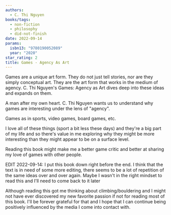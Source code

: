```yaml
---
authors:
  - C. Thi Nguyen
books/tags:
  - non-fiction
  - philosophy
  - did-not-finish
date: 2022-09-14
params:
  isbn13: "9780190052089"
  year: "2020"
star_rating: 2
title: Games - Agency As Art
---
```


Games are a unique art form. They do not just tell stories, nor are they simply conceptual art. They are the art form that works in the medium of agency. C. Thi Nguyen's Games: Agency as Art dives deep into these ideas and expands on them.

<!--more-->

A man after my own heart. C. Thi Nguyen wants us to understand why games are interesting under the lens of "agency".

Games as in sports, video games, board games, etc.

I love all of these things (sport a bit less these days) and they're a big part of my life and so there's value in me exploring why they might be more interesting than they might appear to be on a surface level.

Reading this book might make me a better game critic and better at sharing my love of games with other people.

EDIT 2022-09-14: I put this book down right before the end. I think that the text is in need of some more editing, there seems to be a lot of repetition of the same ideas over and over again. Maybe I wasn't in the right mindset to read this and I'll need to come back to it later

Although reading this got me thinking about climbing/bouldering and I might not have ever discovered my new favorite passion if not for reading most of this book. I'll be forever grateful for that and I hope that I can continue being positively influenced by the media I come into contact with.
